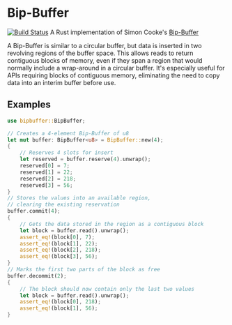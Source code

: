 # Bip-Buffer
[![Build Status](https://travis-ci.org/squidpickles/bipbuffer.svg?branch=master)](https://travis-ci.org/squidpickles/bipbuffer)
A Rust implementation of Simon Cooke's [Bip-Buffer][1]

A Bip-Buffer is similar to a circular buffer, but data is inserted in two
revolving regions of the buffer space. This allows reads to return contiguous
blocks of memory, even if they span a region that would normally include a
wrap-around in a circular buffer. It's especially useful for APIs requiring
blocks of contiguous memory, eliminating the need to copy data into an interim
buffer before use.

## Examples
```rust
use bipbuffer::BipBuffer;

// Creates a 4-element Bip-Buffer of u8
let mut buffer: BipBuffer<u8> = BipBuffer::new(4);
{
    // Reserves 4 slots for insert
    let reserved = buffer.reserve(4).unwrap();
    reserved[0] = 7;
    reserved[1] = 22;
    reserved[2] = 218;
    reserved[3] = 56;
}
// Stores the values into an available region,
// clearing the existing reservation
buffer.commit(4);
{
    // Gets the data stored in the region as a contiguous block
    let block = buffer.read().unwrap();
    assert_eq!(block[0], 7);
    assert_eq!(block[1], 22);
    assert_eq!(block[2], 218);
    assert_eq!(block[3], 56);
}
// Marks the first two parts of the block as free
buffer.decommit(2);
{
    // The block should now contain only the last two values
    let block = buffer.read().unwrap();
    assert_eq!(block[0], 218);
    assert_eq!(block[1], 56);
}
```
[1]: https://www.codeproject.com/articles/3479/the-bip-buffer-the-circular-buffer-with-a-twist
